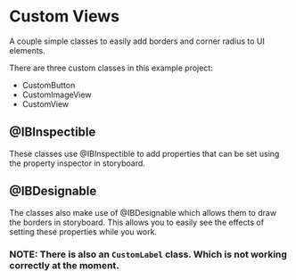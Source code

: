 # Custom Views

A couple simple classes to easily add borders and corner radius to UI elements. 

There are three custom classes in this example project:

- CustomButton
- CustomImageView
- CustomView

## @IBInspectible

These classes use @IBInspectible to add properties that can be set using the property inspector in storyboard. 

## @IBDesignable

The classes also make use of @IBDesignable which allows them to draw the borders in storyboard. 
This allows you to easily see the effects of setting these properties while you work. 

### NOTE: There is also an `CustomLabel` class. Which is not working correctly at the moment. 
